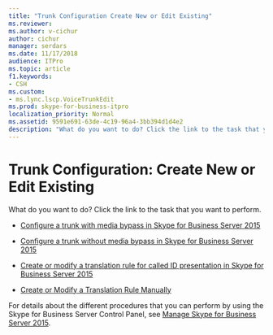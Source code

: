 ```yaml
---
title: "Trunk Configuration Create New or Edit Existing"
ms.reviewer: 
ms.author: v-cichur
author: cichur
manager: serdars
ms.date: 11/17/2018
audience: ITPro
ms.topic: article
f1.keywords:
- CSH
ms.custom:
- ms.lync.lscp.VoiceTrunkEdit
ms.prod: skype-for-business-itpro
localization_priority: Normal
ms.assetid: 9591e691-63de-4c19-96a4-3bb394d1d4e2
description: "What do you want to do? Click the link to the task that you want to perform."
---
```


# Trunk Configuration: Create New or Edit Existing

What do you want to do? Click the link to the task that you want to perform.

- [Configure a trunk with media bypass in Skype for Business Server 2015](../../deploy/deploy-enterprise-voice/configure-trunk-with-media-bypass.md)

- [Configure a trunk without media bypass in Skype for Business Server 2015](../../deploy/deploy-enterprise-voice/configure-trunk-without-media-bypass.md)

- [Create or modify a translation rule for called ID presentation in Skype for Business Server 2015](../../deploy/deploy-enterprise-voice/called-id-presentation-rules.md)

- [Create or Modify a Translation Rule Manually](/previous-versions/office/lync-server-2013/lync-server-2013-create-or-modify-a-translation-rule-manually)

For details about the different procedures that you can perform by using the Skype for Business Server Control Panel, see [Manage Skype for Business Server 2015](../../manage/manage.md).